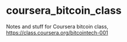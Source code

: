 # coursera_bitcoin_class
Notes and stuff for Coursera bitcoin class, https://class.coursera.org/bitcointech-001
